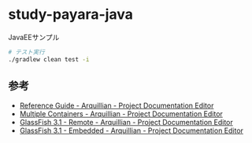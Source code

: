 study-payara-java
=================

JavaEEサンプル

```sh
# テスト実行
./gradlew clean test -i
```

参考
----

* [Reference Guide - Arquillian - Project Documentation Editor](https://docs.jboss.org/author/display/ARQ/Reference+Guide)
* [Multiple Containers - Arquillian - Project Documentation Editor](https://docs.jboss.org/author/display/ARQ/Multiple+Containers)
* [GlassFish 3.1 - Remote - Arquillian - Project Documentation Editor](https://docs.jboss.org/author/display/ARQ/GlassFish+3.1+-+Remote)
* [GlassFish 3.1 - Embedded - Arquillian - Project Documentation Editor](https://docs.jboss.org/author/display/ARQ/GlassFish+3.1+-+Embedded)